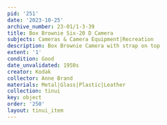 ```yaml
---
pid: '251'
date: '2023-10-25'
archive_number: 23-01/1-3-39
title: Box Brownie Six-20 D Camera
subjects: Cameras & Camera Equipment|Recreation
description: Box Brownie Camera with strap on top
extent: '1'
condition: Good
date_unvalidated: 1950s
creator: Kodak
collector: Anne Brand
materials: Metal|Glass|Plastic|Leather
collection: tinui
key: object
order: '250'
layout: tinui_item
---
```

